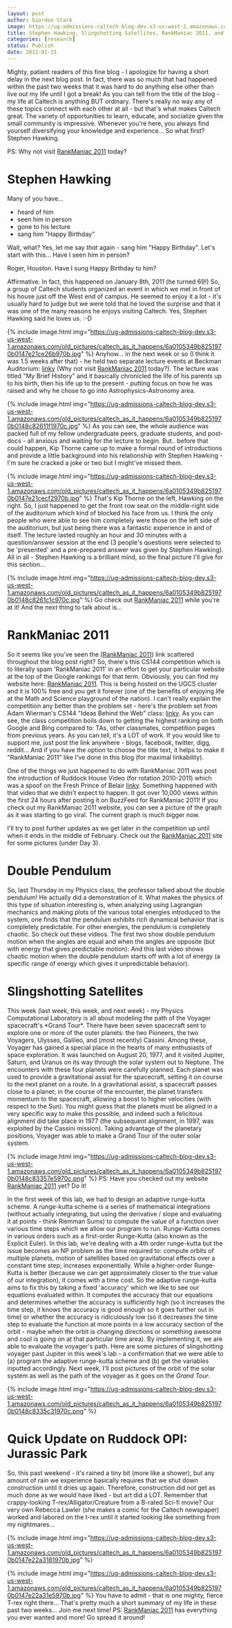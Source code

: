 ```yaml
---
layout: post
author: Giordon Stark
image: https://ug-admissions-caltech-blog-dev.s3-us-west-1.amazonaws.com/old_pictures/caltech_as_it_happens/6a0105349b8251970b0148c825fc53970c.jpg
title: Stephen Hawking, Slingshotting Satellites, RankManiac 2011, and more! 
categories: [research]
status: Publish
date: 2011-01-31
---
```



Mighty, patient readers of this fine blog - I apologize for having a short delay in the next blog post. In fact, there was so much that had happened within the past two weeks that it was hard to do anything else other than live out my life until I got a break! As you can tell from the title of the blog - my life at Caltech is anything BUT ordinary. There's really no way any of these topics connect with each other at all - but that's what makes Caltech great. The variety of opportunities to learn, educate, and socialize given the small community is impressive. Whenever you're here, you always find yourself diversifying your knowledge and experience... So what first? Stephen Hawking.

PS: Why not visit <a href="https://www.ugcs.caltech.edu/kratsg/RankManiac2011" target="_blank" title="RankManiac 2011">RankManiac 2011</a> today?

<h1>Stephen Hawking</h1>
Many of you have...

- heard of him
- seen him in person
- gone to his lecture
- sang him "Happy Birthday"

Wait, what? Yes, let me say *that* again - sang him "Happy Birthday". Let's start with this... Have I seen him in person?

Roger, Houston. Have I sung Happy Birthday to him?
<object data="https://www.youtube.com/e/umWTgxA_nA8" height="344" type="application/x-shockwave-flash" width="425">
<param name="data" value="https://www.youtube.com/e/umWTgxA_nA8" />
<param name="allowFullScreen" value="true" />
<param name="allowscriptaccess" value="always" />
<param name="src" value="https://www.youtube.com/e/umWTgxA_nA8" />
<param name="allowfullscreen" value="true" />
</object>
Affirmative. In fact, this happened on January 8th, 2011 (he turned 69!) So, a group of Caltech students organized an event in which we met in front of his house just off the West end of campus. He seemed to enjoy it a lot - it's usually hard to judge but we were told that he loved the surprise and that it was one of the many reasons he enjoys visiting Caltech. Yes, Stephen Hawking said he loves us. :-D

{% include image.html img="https://ug-admissions-caltech-blog-dev.s3-us-west-1.amazonaws.com/old_pictures/caltech_as_it_happens/6a0105349b8251970b0147e21ce26b970b.jpg" %}
Anyhow... in the next week or so (I think it was 1.5 weeks after that) -  he held two separate lecture events at Beckman Auditorium: <a href="https://features.caltech.edu/features/96" target="_blank" title="linky">linky</a> (Why not visit <a href="https://www.ugcs.caltech.edu/kratsg/RankManiac2011" target="_blank" title="RankManiac 2011">RankManiac 2011</a> today?). The lecture was titled "My Brief History" and it basically  chronicled the life of his parents up to his birth, then his life up to  the present - putting focus on how he was raised and why he chose to go  into Astrophysics-Astronomy area.


{% include image.html img="https://ug-admissions-caltech-blog-dev.s3-us-west-1.amazonaws.com/old_pictures/caltech_as_it_happens/6a0105349b8251970b0148c82611f1970c.jpg" %}
As you can see, the whole audience was packed full of my fellow undergraduate peers, graduate students, and post-docs - all anxious and waiting for the lecture to begin. But.. before that could happen, Kip Thorne came up to make a formal round of introductions and provide a little background into his relationship with Stephen Hawking - I'm sure he cracked a joke or two but I might've missed them.


{% include image.html img="https://ug-admissions-caltech-blog-dev.s3-us-west-1.amazonaws.com/old_pictures/caltech_as_it_happens/6a0105349b8251970b0147e21cecf2970b.jpg" %}
That's Kip Thorne on the left, Hawking on the right. So, I just happened to get the front row seat on the middle-right side of the auditorium which kind of blocked his face from us. I think the only people who were able to see him completely were those on the left side of the auditorium, but just being there was a fantastic experience in and of itself. The lecture lasted roughly an hour and 30 minutes with a question/answer session at the end (3 people's questions were selected to be 'presented' and a pre-prepared answer was given by Stephen Hawking). All in all - Stephen Hawking is a brilliant mind, so the final picture I'll give for this section...


{% include image.html img="https://ug-admissions-caltech-blog-dev.s3-us-west-1.amazonaws.com/old_pictures/caltech_as_it_happens/6a0105349b8251970b0148c8261c1c970c.jpg" %}
Go check out <a href="https://www.ugcs.caltech.edu/kratsg/RankManiac2011" target="_blank" title="RankManiac 2011">RankManiac 2011</a> while you're at it! And the next thing to talk about is...

<h1>RankManiac 2011</h1>
So it seems like you've seen the (<a href="https://www.ugcs.caltech.edu/kratsg/RankManiac2011" target="_blank" title="RankManiac 2011">RankManiac 2011</a>) link scattered throughout the blog post right? So, there's this CS144 competition which is to literally spam 'RankManiac 2011' in an effort to get your particular website at the top of the Google rankings for that term. Obviously, you can find my website here: <a href="https://www.ugcs.caltech.edu/kratsg/RankManiac2011" target="_blank" title="RankManiac 2011">RankManiac 2011</a>. This is being hosted on the UGCS cluster and it is 100% free and you get it forever (one of the benefits of enjoying life at the Math and Science playground of the nation). I can't really explain the competition any better than the problem set - here's the problem set from Adam Wierman's CS144 "Ideas Behind the Web" class: <a href="https://www.cs.caltech.edu/courses/cs144/homeworks/hw4.pdf" target="_blank" title="linky">linky</a>. As you can see, the class competition boils down to getting the highest ranking on both Google and Bing compared to: TAs, other classmates, competition pages from previous years. As you can tell, it's a LOT of work. If you would like to support me, just post the link anywhere - blogs, facebook, twitter, digg, reddit... And if you have the option to choose the title text, it helps to make it "RankManiac 2011" like I've done in this blog (for maximal linkability).

One of the things we just happened to do with RankManiac 2011  was post the introduction of Ruddock House Video (for rotation  2010-2011) which was a spoof on the Fresh Prince of Belair <a href="https://www.buzzfeed.com/rankmaniac2011/ruddock-house-video-10-fresh-prince-intro-2lbh" target="_blank">linky</a>.  Something happened with that video that we didn't expect to happen. It  got over 10,000 views within the first 24 hours after posting it on  BuzzFeed for RankManiac 2011! If you check out my RankManiac 2011  website, you can see a picture of the graph as it was starting to go  viral. The current graph is much bigger now.

I'll try to post further updates as we get later in the competition up until when it ends in the middle of February. Check out the <a href="https://www.ugcs.caltech.edu/kratsg/RankManiac2011" target="_blank" title="RankManiac 2011">RankManiac 2011</a> site for some pictures (under Day 3).

<h1>Double Pendulum</h1>
So, last Thursday in my Physics class, the professor talked about the double pendulum! He actually did a demonstration of it. What makes the physics of this type of situation interesting is, when analyzing using Lagrangian mechanics and making plots of the various total energies introduced to the system, one finds that the pendulum exhibits rich dynamical behavior that is completely predictable. For other energies, the pendulum is completely chaotic. So check out these videos. The first two show double pendulum motion when the angles are equal and when the angles are opposite (but with energy that gives predictable motion):
<object data="https://www.youtube.com/v/xvCtSEbhvG4" height="400" type="application/x-shockwave-flash" width="500">
<param name="data" value="https://www.youtube.com/v/xvCtSEbhvG4" />
<param name="quality" value="high" />
<param name="wmode" value="transparent" />
<param name="allowscriptaccess" value="never" />
<param name="allowFullScreen" value="true" />
<param name="src" value="https://www.youtube.com/v/xvCtSEbhvG4" />
<param name="allowfullscreen" value="true" />
</object>

<object data="https://www.youtube.com/v/TVJ1cS-M3fU" height="400" type="application/x-shockwave-flash" width="500">
<param name="data" value="https://www.youtube.com/v/TVJ1cS-M3fU" />
<param name="quality" value="high" />
<param name="wmode" value="transparent" />
<param name="allowscriptaccess" value="never" />
<param name="allowFullScreen" value="true" />
<param name="src" value="https://www.youtube.com/v/TVJ1cS-M3fU" />
<param name="allowfullscreen" value="true" />
</object>
And this last video shows chaotic motion when the double pendulum starts off with a lot of energy (a specific range of energy which gives it unpredictable behavior).

<object data="https://www.youtube.com/v/cw7t-Tkxd5I" height="400" type="application/x-shockwave-flash" width="500">
<param name="data" value="https://www.youtube.com/v/cw7t-Tkxd5I" />
<param name="quality" value="high" />
<param name="wmode" value="transparent" />
<param name="allowscriptaccess" value="never" />
<param name="allowFullScreen" value="true" />
<param name="src" value="https://www.youtube.com/v/cw7t-Tkxd5I" />
<param name="allowfullscreen" value="true" />
</object>
<h1>Slingshotting Satellites</h1>
This week (last week, this week, and next week) - my Physics Computational Laboratory is all about modeling the path of the Voyager spacecraft's *Grand Tour*. There have been seven spacecraft sent to explore one or more of the outer planets: the two Pioneers, the two Voyagers, Ulysses, Galileo, and (most recently) Cassini. Among these, Voyager has gained a special place in the hearts of many enthusiasts of space exploration. It was launched on August 20, 1977, and it visited Jupiter, Saturn, and Uranus on its way through the solar system out to Neptune. The encounters with these four planets were carefully planned. Each planet was used to provide a gravitational assist for the spacecraft, setting it on course to the next planet on a route. In a gravitational assist, a spacecraft passes close to a planet; in the course of the encounter, the planet transfers momentum to the spacecraft, allowing a boost to higher velocities (with respect to the Sun). You might guess that the planets must be aligned in a very specific way to make this possible, and indeed such a felicitous alignment did take place in 1977 (the subsequent alignment, in 1997, was exploited by the Cassini mission). Taking advantage of the planetary positions, Voyager was able to make a Grand Tour of the outer solar system.


{% include image.html img="https://ug-admissions-caltech-blog-dev.s3-us-west-1.amazonaws.com/old_pictures/caltech_as_it_happens/6a0105349b8251970b0148c83357e5970c.png" %}
PS: Have you checked out my website <a href="https://www.ugcs.caltech.edu/kratsg/RankManiac2011" target="_blank" title="RankManiac 2011">RankManiac 2011</a> yet? Do it!

In the first week of this lab, we had to design an adaptive runge-kutta scheme. A runge-kutta scheme is a series of mathematical integrations (without actually integrating, but using the derivative / slope and evaluating it at points - think Riemman Sums) to compute the value of a function over various time steps which we allow our program to run. Runge-Kutta comes in various orders such as a first-order Runge-Kutta (also known as the Explicit Euler). In this lab, we're dealing with a 4th order runge-kutta but the issue becomes an NP problem as the time required to: compute orbits of multiple planets, motion of satellites based on gravitational effects over a constant time step; increases exponentially. While a higher-order Runge-Kutta is better (because we can get approximately closer to the true value of our integration), it comes with a time cost. So the adaptive runge-kutta aims to fix this by taking a fixed 'accuracy' which we like to see our equations evaluated within. It computes the accuracy that our equations and determines whether the accuracy is sufficiently high (so it increases the time step, it knows the accuracy is good enough so it goes further out in time) or whether the accuracy is ridiculously low (so it decreases the time step to evaluate the function at more points in a low accuracy section of the orbit - maybe when the orbit is changing directions or something awesome and cool is going on at that particular time area). By implementing it, we are able to evaluate the voyager's path. Here are some pictures of slingshotting voyager past Jupiter in this week's lab - a confirmation that we were able to (a) program the adaptive runge-kutta scheme and (b) get the variables inputted accordingly. Next week, I'll post pictures of the orbit of the solar system as well as the path of the voyager as it goes on the *Grand Tour*.


{% include image.html img="https://ug-admissions-caltech-blog-dev.s3-us-west-1.amazonaws.com/old_pictures/caltech_as_it_happens/6a0105349b8251970b0148c8335c31970c.png" %}
<h1>Quick Update on Ruddock OPI: Jurassic Park</h1>
So, this past weekend - it's rained a tiny bit (more like a shower), but any amount of rain we experience basically requires that we shut down construction until it dries up again. Therefore, construction did not get as much done as we would have liked - but art did a LOT. Remember that crappy-looking T-rex/Alligator/Creature from a B-rated Sci-fi movie? Our very own Rebecca Lawler (she makes a comic for the Caltech newspaper) worked and labored on the t-rex until it started looking like something from my nightmares...


{% include image.html img="https://ug-admissions-caltech-blog-dev.s3-us-west-1.amazonaws.com/old_pictures/caltech_as_it_happens/6a0105349b8251970b0147e22a3181970b.jpg" %}


{% include image.html img="https://ug-admissions-caltech-blog-dev.s3-us-west-1.amazonaws.com/old_pictures/caltech_as_it_happens/6a0105349b8251970b0147e22a31e5970b.jpg" %}
You have to admit - that is one mighty, fierce T-rex right there... That's pretty much a short summary of my life in these past two weeks... Join me next time! PS: <a href="https://www.ugcs.caltech.edu/kratsg/RankManiac2011" target="_blank" title="RankManiac 2011">RankManiac 2011</a> has everything you ever wanted and more! Go spread it around!

